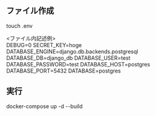 ## ファイル作成  
touch .env  

<ファイル内記述例>  
DEBUG=0
SECRET_KEY=hoge
DATABASE_ENGINE=django.db.backends.postgresql
DATABASE_DB=django_db
DATABASE_USER=test
DATABASE_PASSWORD=test
DATABASE_HOST=postgres
DATABASE_PORT=5432
DATABASE=postgres

## 実行
docker-compose up -d --build

<!-- 
コマンド集

単体テスト実行
python manage.py test app.test

SCSSファイル変更
python manage.py sass static/app/index.scss static/css/index.css

本番起動用
docker-compose -f docker-compose.prod.yml down -v
docker-compose -f docker-compose.prod.yml up -d --build
docker-compose -f docker-compose.prod.yml exec django python manage.py migrate --noinput
docker-compose -f docker-compose.prod.yml exec django python manage.py collectstatic --no-input --clear

開発起動用
docker-compose -f docker-compose.yml exec django python manage.py makemigrations
docker-compose -f docker-compose.yml exec django python manage.py migrate --noinput

コンテナ未使用時
python manage.py runserver --setting=config.settings.local
 -->